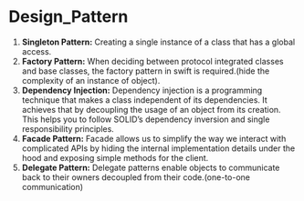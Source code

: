 # Design_Pattern
 
1. **Singleton Pattern:** Creating a single instance of a class that has a global access.
2. **Factory Pattern:** When deciding between protocol integrated classes and base classes, the factory pattern in swift is required.(hide the complexity of an instance of object).
3. **Dependency Injection:** Dependency injection is a programming technique that makes a class independent of its dependencies. It achieves that by decoupling the usage of an object from its creation. This helps you to follow SOLID’s dependency inversion and single responsibility principles.
4. **Facade Pattern:** Facade allows us to simplify the way we interact with complicated APIs by hiding the internal implementation details under the hood and exposing simple methods for the client.
5. **Delegate Pattern:** Delegate patterns enable objects to communicate back to their owners decoupled from their code.(one-to-one communication)
